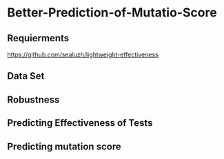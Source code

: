 # Better-Prediction-of-Mutatio-Score

## Requierments

https://github.com/sealuzh/lightweight-effectiveness

## Data Set

## Robustness

## Predicting Effectiveness of Tests

## Predicting mutation score
